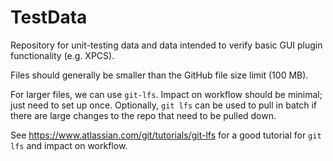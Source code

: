 # TestData

Repository for unit-testing data and data intended to verify basic GUI plugin functionality (e.g. XPCS).

Files should generally be smaller than the GitHub file size limit (100 MB).

For larger files, we can use `git-lfs`. Impact on workflow should be minimal; just need to set up once. Optionally, `git lfs` can be used to pull in batch if there are large changes to the repo that need to be pulled down.

See https://www.atlassian.com/git/tutorials/git-lfs for a good tutorial for `git lfs` and impact on workflow.

